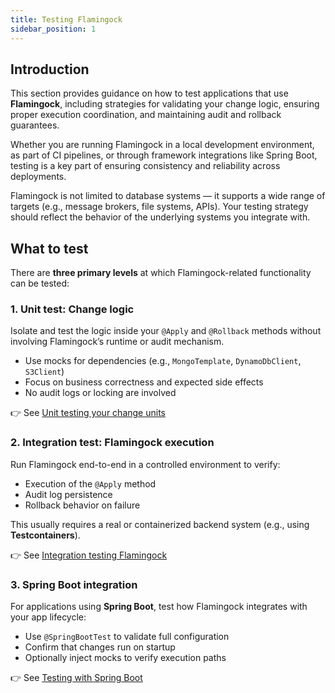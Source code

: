 ```yaml
---
title: Testing Flamingock
sidebar_position: 1
---
```


## Introduction

This section provides guidance on how to test applications that use **Flamingock**, including strategies for validating your change logic, ensuring proper execution coordination, and maintaining audit and rollback guarantees.

Whether you are running Flamingock in a local development environment, as part of CI pipelines, or through framework integrations like Spring Boot, testing is a key part of ensuring consistency and reliability across deployments.

Flamingock is not limited to database systems — it supports a wide range of targets (e.g., message brokers, file systems, APIs). Your testing strategy should reflect the behavior of the underlying systems you integrate with.


## What to test

There are **three primary levels** at which Flamingock-related functionality can be tested:

### 1. Unit test: Change logic
Isolate and test the logic inside your `@Apply` and `@Rollback` methods without involving Flamingock’s runtime or audit mechanism.

- Use mocks for dependencies (e.g., `MongoTemplate`, `DynamoDbClient`, `S3Client`)
- Focus on business correctness and expected side effects
- No audit logs or locking are involved

👉 See [Unit testing your change units](./unit-testing.md)


### 2. Integration test: Flamingock execution
Run Flamingock end-to-end in a controlled environment to verify:

- Execution of the `@Apply` method
- Audit log persistence
- Rollback behavior on failure

This usually requires a real or containerized backend system (e.g., using **Testcontainers**).

👉 See [Integration testing Flamingock](./integration-testing.md)


### 3. Spring Boot integration
For applications using **Spring Boot**, test how Flamingock integrates with your app lifecycle:

- Use `@SpringBootTest` to validate full configuration
- Confirm that changes run on startup
- Optionally inject mocks to verify execution paths

👉 See [Testing with Spring Boot](./springboot-integration-testing.md)
